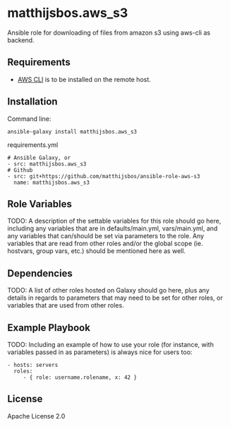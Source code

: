 matthijsbos.aws\_s3
=========

Ansible role for downloading of files from amazon s3 using aws-cli as backend.

Requirements
------------

- [AWS CLI](https://aws.amazon.com/cli/) is to be installed on the remote host.

Installation
------------

Command line:
```
ansible-galaxy install matthijsbos.aws_s3
```

requirements.yml
```
# Ansible Galaxy, or
- src: matthijsbos.aws_s3
# Github
- src: git+https://github.com/matthijsbos/ansible-role-aws-s3
  name: matthijsbos.aws_s3
```

Role Variables
--------------

TODO: 
A description of the settable variables for this role should go here, including any variables that are in defaults/main.yml, vars/main.yml, and any variables that can/should be set via parameters to the role. Any variables that are read from other roles and/or the global scope (ie. hostvars, group vars, etc.) should be mentioned here as well.

Dependencies
------------

TODO:
A list of other roles hosted on Galaxy should go here, plus any details in regards to parameters that may need to be set for other roles, or variables that are used from other roles.

Example Playbook
----------------

TODO:
Including an example of how to use your role (for instance, with variables passed in as parameters) is always nice for users too:

    - hosts: servers
      roles:
         - { role: username.rolename, x: 42 }

License
-------

Apache License 2.0
